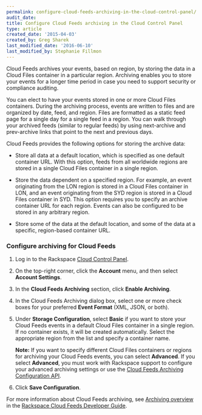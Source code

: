 ```yaml
---
permalink: configure-cloud-feeds-archiving-in-the-cloud-control-panel/
audit_date:
title: Configure Cloud Feeds archiving in the Cloud Control Panel
type: article
created_date: '2015-04-03'
created_by: Greg Sharek
last_modified_date: '2016-06-10'
last_modified_by: Stephanie Fillmon
---
```


Cloud Feeds archives your events, based on region, by storing the data
in a Cloud Files container in a particular region. Archiving enables you
to store your events for a longer time period in case you need to
support security or compliance auditing.

You can elect to have your events stored in one or more Cloud Files
containers. During the archiving process, events are written to files
and are organized by date, feed, and region. Files are formatted as a
static feed page for a single day for a single feed in a region. You can
walk through your archived feeds (similar to regular feeds) by using
next-archive and prev-archive links that point to the next and previous
days.

Cloud Feeds provides the following options for storing the archive data:

-   Store all data at a default location, which is specified as one
    default container URL. With this option, feeds from all worldwide
    regions are stored in a single Cloud Files container in a single
    region.

-   Store the data dependent on a specified region. For example, an
    event originating from the LON region is stored in a Cloud Files
    container in LON, and an event originating from the SYD region is
    stored in a Cloud Files container in SYD. This option requires you
    to specify an archive container URL for each region. Events can also
    be configured to be stored in any arbitrary region.

-   Store some of the data at the default location, and some of the data
    at a specific, region-based container URL.

### Configure archiving for Cloud Feeds

1.  Log in to the Rackspace [Cloud Control Panel](https://mycloud.rackspace.com/).

2.  On the top-right corner, click the **Account** menu, and then
    select **Account Settings**.

3.  In the **Cloud Feeds Archiving** section, click **Enable
    Archiving**.

4.  In the Cloud Feeds Archiving dialog box, select one or more check
    boxes for your preferred **Event Format** (XML, JSON, or both).

5.  Under **Storage Configuration**, select **Basic**  if you want to
    store your Cloud Feeds events in a default Cloud Files container in
    a single region. If no container exists, it will be
    created automatically. Select the appropriate region from the list
    and specify a container name.

    **Note:** If you want to specify different Cloud Files containers or
    regions for archiving your Cloud Feeds events, you can select
    **Advanced**. If you select **Advanced**, you must work with
    Rackspace support to configure your advanced archiving settings or
    use the [Cloud Feeds Archiving Configuration API](https://docs.rackspace.com/cloud-feeds/api/v1.0/feeds-devguide/content/Preferences_API.html).

6.  Click **Save Configuration**.

For more information about Cloud Feeds archiving, see [Archiving overview](https://docs.rackspace.com/cloud-feeds/api/v1.0/feeds-devguide/content/Archiving_Overview.html) in
the [Rackspace Cloud Feeds Developer Guide](https://docs.rackspace.com/cloud-feeds/api/v1.0/feeds-devguide/content/overview.html).
